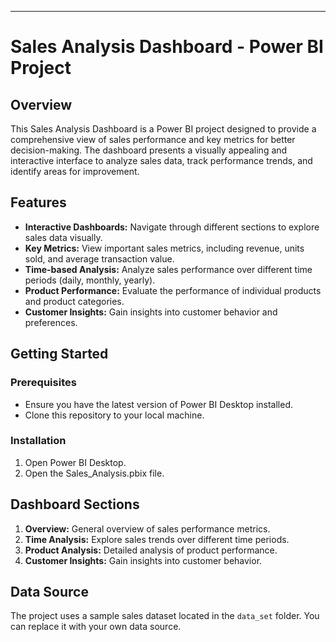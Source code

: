 
---

# Sales Analysis Dashboard - Power BI Project

## Overview

This Sales Analysis Dashboard is a Power BI project designed to provide a comprehensive view of sales performance and key metrics for better decision-making. The dashboard presents a visually appealing and interactive interface to analyze sales data, track performance trends, and identify areas for improvement.

## Features

- **Interactive Dashboards:** Navigate through different sections to explore sales data visually.
- **Key Metrics:** View important sales metrics, including revenue, units sold, and average transaction value.
- **Time-based Analysis:** Analyze sales performance over different time periods (daily, monthly, yearly).
- **Product Performance:** Evaluate the performance of individual products and product categories.
- **Customer Insights:** Gain insights into customer behavior and preferences.

## Getting Started

### Prerequisites

- Ensure you have the latest version of Power BI Desktop installed.
- Clone this repository to your local machine.

### Installation

1. Open Power BI Desktop.
2. Open the Sales_Analysis.pbix file.

## Dashboard Sections

1. **Overview:** General overview of sales performance metrics.
2. **Time Analysis:** Explore sales trends over different time periods.
3. **Product Analysis:** Detailed analysis of product performance.
4. **Customer Insights:** Gain insights into customer behavior.

## Data Source

The project uses a sample sales dataset located in the `data_set` folder. You can replace it with your own data source.


